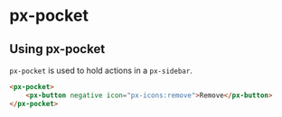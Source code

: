 px-pocket
============

## Using px-pocket

`px-pocket` is used to hold actions in a `px-sidebar`.

```html
<px-pocket>
	<px-button negative icon="px-icons:remove">Remove</px-button>
</px-pocket>
```
